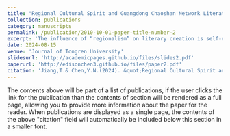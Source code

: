 ```yaml
---
title: "Regional Cultural Spirit and Guangdong Chaoshan Network Literature Creation"
collection: publications
category: manuscripts
permalink: /publication/2010-10-01-paper-title-number-2
excerpt: 'The influence of “regionalism” on literary creation is self-evident. In addition to directly entering the text through regional culture, there is also a hidden thinking influence, which can be largely explained as Jung’s “collective unconsciousness” or a potential inheritance of psychological stereotypes. From this theoretical perspective, when examining the creation of Chaoshan online literature, it can be found that there are different dimensions of Chaoshan cultural spirit hidden in their works. These cultural spirits not only constitute the cultural heritage and cultural thinking of Chaoshan's online literature, but also actively respond to the value advocacy of the Central Committee of the CPC for "cultural confidence" and the practical demand for "telling Chinese stories well"'
date: 2024-08-15
venue: 'Journal of Tongren University'
slidesurl: 'http://academicpages.github.io/files/slides2.pdf'
paperurl: 'http://edisonchen3.github.io/files/paper2.pdf'
citation: 'Jiang,T.& Chen,Y.N.(2024). &quot;Regional Cultural Spirit and Guangdong Chaoshan Network Literature Creation.&quot; <i>Journal of Tongren University</i>. 26(04):121-128.'
---
```


The contents above will be part of a list of publications, if the user clicks the link for the publication than the contents of section will be rendered as a full page, allowing you to provide more information about the paper for the reader. When publications are displayed as a single page, the contents of the above "citation" field will automatically be included below this section in a smaller font.
